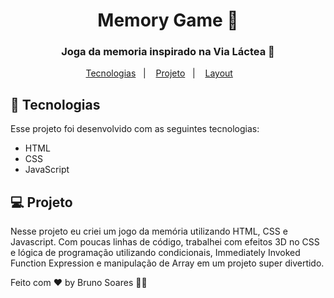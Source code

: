 <h1 align="center">
 Memory Game 🧠

</h1>
<h3 align="center">
 Joga da memoria inspirado na Via Láctea 🌌
  </h3>

<p align="center">
  <a href="#-tecnologias">Tecnologias</a>&nbsp;&nbsp;&nbsp;|&nbsp;&nbsp;&nbsp;
  <a href="#-projeto">Projeto</a>&nbsp;&nbsp;&nbsp;|&nbsp;&nbsp;&nbsp;
  <a href="#-layout">Layout</a>&nbsp;&nbsp;&nbsp; &nbsp;&nbsp;&nbsp;
  
</p>







## 🚀 Tecnologias

Esse projeto foi desenvolvido com as seguintes tecnologias:

- HTML
- CSS
- JavaScript


## 💻 Projeto
Nesse projeto eu criei um jogo da memória utilizando HTML, CSS e Javascript. Com poucas linhas de código,
trabalhei com efeitos 3D no CSS e lógica de programação utilizando condicionais,
Immediately Invoked Function Expression e manipulação de Array em um projeto super divertido.




Feito com ♥ by Bruno Soares 👋🏽
